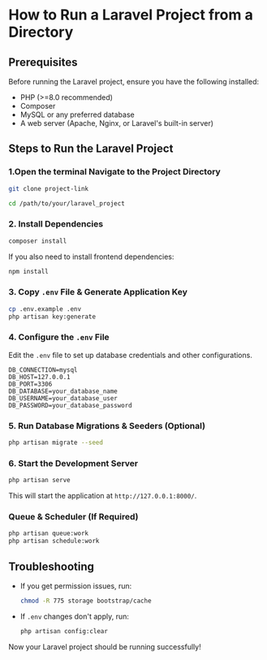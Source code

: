 # How to Run a Laravel Project from a Directory

## Prerequisites

Before running the Laravel project, ensure you have the following installed:

-   PHP (>=8.0 recommended)
-   Composer
-   MySQL or any preferred database
-   A web server (Apache, Nginx, or Laravel's built-in server)

## Steps to Run the Laravel Project

### 1.Open the terminal Navigate to the Project Directory

```sh
git clone project-link
```

```sh
cd /path/to/your/laravel_project
```

### 2. Install Dependencies

```sh
composer install
```

If you also need to install frontend dependencies:

```sh
npm install
```

### 3. Copy `.env` File & Generate Application Key

```sh
cp .env.example .env
php artisan key:generate
```

### 4. Configure the `.env` File

Edit the `.env` file to set up database credentials and other configurations.

```env
DB_CONNECTION=mysql
DB_HOST=127.0.0.1
DB_PORT=3306
DB_DATABASE=your_database_name
DB_USERNAME=your_database_user
DB_PASSWORD=your_database_password
```

### 5. Run Database Migrations & Seeders (Optional)

```sh
php artisan migrate --seed
```

### 6. Start the Development Server

```sh
php artisan serve
```

This will start the application at `http://127.0.0.1:8000/`.

### Queue & Scheduler (If Required)

```sh
php artisan queue:work
php artisan schedule:work
```

## Troubleshooting

-   If you get permission issues, run:
    ```sh
    chmod -R 775 storage bootstrap/cache
    ```
-   If `.env` changes don't apply, run:
    ```sh
    php artisan config:clear
    ```

Now your Laravel project should be running successfully!
